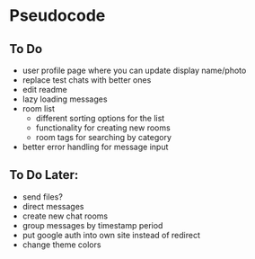 # Pseudocode

## To Do

- user profile page where you can update display name/photo
- replace test chats with better ones
- edit readme
- lazy loading messages
- room list
  - different sorting options for the list
  - functionality for creating new rooms
  - room tags for searching by category
- better error handling for message input

## To Do Later:

- send files?
- direct messages
- create new chat rooms
- group messages by timestamp period
- put google auth into own site instead of redirect
- change theme colors
